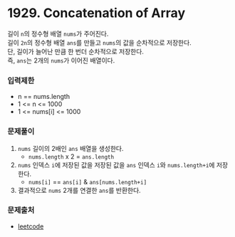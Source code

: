 # 1929. Concatenation of Array
길이 `n`의 정수형 배열 `nums`가 주어진다.  
길이 `2n`의 정수형 배열 `ans`를 만들고 `nums`의 값을 순차적으로 저장한다.  
단, 길이가 늘어난 만큼 한 번더 순차적으로 저장한다.  
즉, `ans`는 2개의 `nums`가 이어진 배열이다.
### 입력제한
- n == nums.length
- 1 <= n <= 1000
- 1 <= nums[i] <= 1000
### 문제풀이
1. `nums` 길이의 2배인 `ans` 배열을 생성한다.
   - `nums.length` x 2 = `ans.length`
2. `nums` 인덱스 `i`에 저장된 값을 저장된 값을 `ans` 인덱스 `i`와 `nums.length+i`에 저장한다.
   - `nums[i]` == `ans[i]` & `ans[nums.length+i]`
3. 결과적으로 `nums` 2개를 연결한 `ans`를 반환한다.
### 문제출처
- [leetcode](https://leetcode.com/problems/concatenation-of-array/)